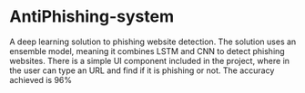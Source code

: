# AntiPhishing-system
A deep learning solution to phishing website detection. The solution uses an ensemble model, meaning it combines LSTM and CNN to detect phishing websites. There is a simple UI component included in the project, where in the user can type an URL and find if it is phishing or not. The accuracy achieved is 96%
